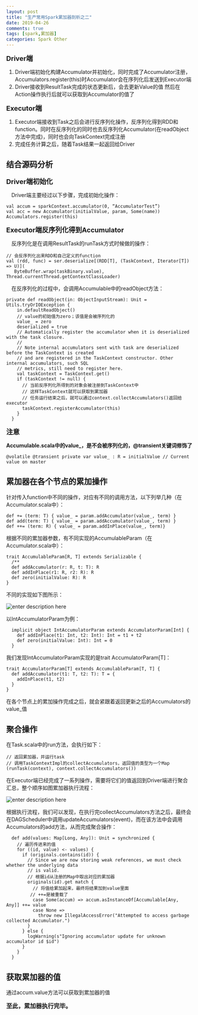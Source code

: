 ```yaml
---
layout: post
title: "生产常用Spark累加器剖析之二"
date: 2019-04-26
comments: true
tags: [spark,累加器]
categories: Spark Other
---
```



<font size=4><b>Driver端</b></font>

1. Driver端初始化构建Accumulator并初始化，同时完成了Accumulator注册，Accumulators.register(this)时Accumulator会在序列化后发送到Executor端
2. Driver接收到ResultTask完成的状态更新后，会去更新Value的值 然后在Action操作执行后就可以获取到Accumulator的值了

<font size=4><b>Executor端</b></font>

1. Executor端接收到Task之后会进行反序列化操作，反序列化得到RDD和function。同时在反序列化的同时也去反序列化Accumulator(在readObject方法中完成)，同时也会向TaskContext完成注册
2. 完成任务计算之后，随着Task结果一起返回给Driver
<!--more--> 

## 结合源码分析

<font size=4><b>Driver端初始化</b></font>

&ensp;&ensp;Driver端主要经过以下步骤，完成初始化操作：

```
val accum = sparkContext.accumulator(0, “AccumulatorTest”)
val acc = new Accumulator(initialValue, param, Some(name))
Accumulators.register(this)
```

<font size=4><b>Executor端反序列化得到Accumulator</b></font>

&ensp;&ensp;反序列化是在调用ResultTask的runTask方式时候做的操作：

```
// 会反序列化出来RDD和自己定义的function
val (rdd, func) = ser.deserialize[(RDD[T], (TaskContext, Iterator[T]) => U)](
   ByteBuffer.wrap(taskBinary.value), Thread.currentThread.getContextClassLoader)
```

&ensp;&ensp;在反序列化的过程中，会调用Accumulable中的readObject方法：

```
private def readObject(in: ObjectInputStream): Unit = Utils.tryOrIOException {
    in.defaultReadObject()
    // value的初始值为zero；该值是会被序列化的
    value_ = zero
    deserialized = true
    // Automatically register the accumulator when it is deserialized with the task closure.
    //
    // Note internal accumulators sent with task are deserialized before the TaskContext is created
    // and are registered in the TaskContext constructor. Other internal accumulators, such SQL
    // metrics, still need to register here.
    val taskContext = TaskContext.get()
    if (taskContext != null) {
      // 当前反序列化所得到的对象会被注册到TaskContext中
      // 这样TaskContext就可以获取到累加器
      // 任务运行结束之后，就可以通过context.collectAccumulators()返回给executor
      taskContext.registerAccumulator(this)
    }
  }
```

<font size=4><b>注意</b></font>

**Accumulable.scala中的value_，是不会被序列化的，@transient关键词修饰了**

```
@volatile @transient private var value_ : R = initialValue // Current value on master

```

## 累加器在各个节点的累加操作

针对传入function中不同的操作，对应有不同的调用方法，以下列举几种（在Accumulator.scala中）：

```
def += (term: T) { value_ = param.addAccumulator(value_, term) }
def add(term: T) { value_ = param.addAccumulator(value_, term) }
def ++= (term: R) { value_ = param.addInPlace(value_, term)}
```

根据不同的累加器参数，有不同实现的AccumulableParam（在Accumulator.scala中）：

```
trait AccumulableParam[R, T] extends Serializable {
  /**
  def addAccumulator(r: R, t: T): R
  def addInPlace(r1: R, r2: R): R
  def zero(initialValue: R): R
}
```

不同的实现如下图所示：

![enter description here](/assets/blogImg/累加器在各个节点的操作.png)

以IntAccumulatorParam为例：

```
  implicit object IntAccumulatorParam extends AccumulatorParam[Int] {
    def addInPlace(t1: Int, t2: Int): Int = t1 + t2
    def zero(initialValue: Int): Int = 0
  }
```

我们发现IntAccumulatorParam实现的是trait AccumulatorParam[T]：

```
trait AccumulatorParam[T] extends AccumulableParam[T, T] {
  def addAccumulator(t1: T, t2: T): T = {
    addInPlace(t1, t2)
  }
}
```

在各个节点上的累加操作完成之后，就会紧跟着返回更新之后的Accumulators的value_值

## 聚合操作

在Task.scala中的run方法，会执行如下：

```
// 返回累加器，并运行task
// 调用TaskContextImpl的collectAccumulators，返回值的类型为一个Map
(runTask(context), context.collectAccumulators())
```

在Executor端已经完成了一系列操作，需要将它们的值返回到Driver端进行聚合汇总，整个顺序如图累加器执行流程：

![enter description here](/assets/blogImg/累加器执行流程图.png)

根据执行流程，我们可以发现，在执行完collectAccumulators方法之后，最终会在DAGScheduler中调用updateAccumulators(event)，而在该方法中会调用Accumulators的add方法，从而完成聚合操作：

```
  def add(values: Map[Long, Any]): Unit = synchronized {
    // 遍历传进来的值
    for ((id, value) <- values) {
      if (originals.contains(id)) {
        // Since we are now storing weak references, we must check whether the underlying data
        // is valid.
        // 根据id从注册的Map中取出对应的累加器
        originals(id).get match {
          // 将值给累加起来，最终将结果加到value里面
         // ++=是被重载了
          case Some(accum) => accum.asInstanceOf[Accumulable[Any, Any]] ++= value
          case None =>
            throw new IllegalAccessError("Attempted to access garbage collected Accumulator.")
        }
      } else {
        logWarning(s"Ignoring accumulator update for unknown accumulator id $id")
      }
    }
  }
```

## 获取累加器的值

通过accum.value方法可以获取到累加器的值

<font size=3><b>至此，累加器执行完毕。</b></font>